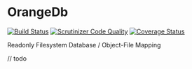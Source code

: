 OrangeDb
========

[![Build Status](https://travis-ci.org/DavidBadura/orangedb.svg?branch=master)](https://travis-ci.org/DavidBadura/orangedb)
[![Scrutinizer Code Quality](https://scrutinizer-ci.com/g/DavidBadura/orangedb/badges/quality-score.png?b=master)](https://scrutinizer-ci.com/g/DavidBadura/orangedb/?branch=master)
[![Coverage Status](https://coveralls.io/repos/github/DavidBadura/orangedb/badge.svg?branch=master)](https://coveralls.io/github/DavidBadura/orangedb?branch=master)

Readonly Filesystem Database / Object-File Mapping

// todo